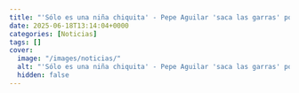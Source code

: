 ```yaml
---
title: "'Sólo es una niña chiquita' - Pepe Aguilar 'saca las garras' por su hija Ángela Aguilar y la defiende del 'hate' que recibe tras su matrimonio con Christian Nodal"
date: 2025-06-18T13:14:04+0000
categories: [Noticias]
tags: []
cover:
  image: "/images/noticias/"
  alt: "'Sólo es una niña chiquita' - Pepe Aguilar 'saca las garras' por su hija Ángela Aguilar y la defiende del 'hate' que recibe tras su matrimonio con Christian Nodal"
  hidden: false
---
```



